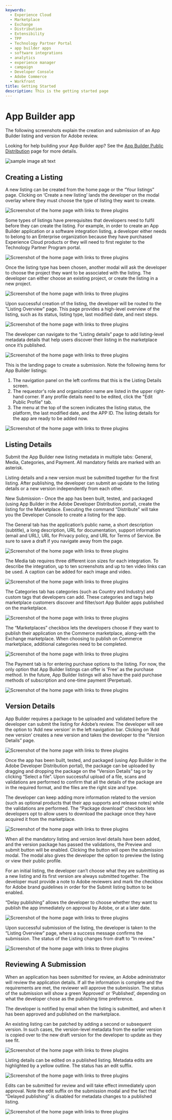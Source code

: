 ```yaml
---
keywords:
  - Experience Cloud
  - Marketplace
  - Exchange
  - Distribution
  - Extensibility
  - TPP
  - Technology Partner Portal
  - app builder apps
  - software integrations
  - analytics
  - experience manager
  - campaign
  - Developer Console
  - Adobe Commerce
  - Workfront
title: Getting Started
description: This is the getting started page
---
```


# App Builder app

The following screenshots explain the creation and submission of an App Builder listing and version for Adobe review.

Looking for help building your App Builder app? See the [App Builder Public Distribution](https://developer.adobe.com/app-builder/docs/guides/distribution/public) page for more details.

![sample image alt text](../../images/Your_Listings_card_view.png)

## Creating a Listing

A new listing can be created from the home page or the “Your listings” page. Clicking on ‘Create a new listing’ lands the developer on the modal overlay where they must choose the type of listing they want to create.

![Screenshot of the home page with links to three plugins](../../images/AppBuilder_Submission_1.png)

Some types of listings have prerequisites that developers need to fulfil before they can create the listing. For example, in order to create an App Builder application or a software integration listing, a developer either needs to belong to an Enterprise organization because they have purchased Experience Cloud products or they will need  to first register to the Technology Partner Program portal.

![Screenshot of the home page with links to three plugins](../../images/AppBuilder_Submission_2.png)

Once the listing type has been chosen, another modal will ask the developer to choose the project they want to be associated with the listing. The developer can either choose an existing project, or create the listing in a new project.

![Screenshot of the home page with links to three plugins](../../images/AppBuilder_Submission_3.png)

Upon successful creation of the listing, the developer will be routed to the "Listing Overview" page. This page provides a high-level overview of the listing, such as its status, listing type, last modified date, and next steps.

![Screenshot of the home page with links to three plugins](../../images/AppBuilder_Submission_4.png)

The developer can navigate to the “Listing details” page to add listing-level metadata details that help users discover their listing in the marketplace once it’s published.

![Screenshot of the home page with links to three plugins](../../images/AppBuilder_Submission_5.png)

This is the landing page to create a submission. Note the following items for App Builder listings:

1.	The navigation panel on the left confirms that this is the Listing Details screen.
2.	The requestor's role and organization name are listed in the upper right-hand corner. If any profile details need to be edited, click the "Edit Public Profile" tab.
3.	The menu at the top of the screen indicates the listing status, the platform, the last modified date, and the APP ID.
The listing details for the app are ready to be added now.

![Screenshot of the home page with links to three plugins](../../images/AppBuilder_Submission_6.png)

## Listing Details

Submit the App Builder new listing metadata in multiple tabs: General, Media, Categories, and Payment. All mandatory fields are marked with an asterisk.  

Listing details and a new version must be submitted together for the first listing. After publishing, the developer can submit an update to the listing details or a new version independently from each other.

New Submission - Once the app has been built, tested, and packaged (using App Builder in the Adobe Developer Distribution portal), create the listing for the Marketplace. Executing the command "Distribute" will take you the Developer Console to create a listing for the app.

The General tab has the application’s public name, a short description (subtitle), a long description, URL for documentation, support information (email and URL), URL for Privacy policy, and URL for Terms of Service. Be sure to save a draft if you navigate away from the page.

![Screenshot of the home page with links to three plugins](../../images/AppBuilder_Submission_5.png)

The Media tab requires three different icon sizes for each integration. To describe the integration, up to ten screenshots and up to ten video links can be used. A caption can be added for each image and video.

![Screenshot of the home page with links to three plugins](../../images/AppBuilder_Submission_6.png)

The Categories tab has categories (such as Country and Industry) and custom tags that developers can add. These categories and tags help marketplace customers discover and filter/sort App Builder apps published on the marketplace.

![Screenshot of the home page with links to three plugins](../../images/AppBuilder_Submission_7.png)

The “Marketplaces” checkbox lets the developers choose if they want to publish their application on the Commerce marketplace, along-with the Exchange marketplace. When choosing to publish on Commerce marketplace, additional categories need to be completed.

![Screenshot of the home page with links to three plugins](../../images/AppBuilder_Submission_7.png)

The Payment tab is for entering purchase options to the listing. For now, the only option that App Builder listings can offer is 'Free' as the purchase method. In the future, App Builder listings will also have the paid purchase methods of subscription and one-time payment (Perpetual).

![Screenshot of the home page with links to three plugins](../../images/AppBuilder_Submission_8.png)

## Version Details

App Builder requires a package to be uploaded and validated before the developer can submit the listing for Adobe’s review. The developer will see the option to ‘Add new version’ in the left navigation bar. Clicking on ‘Add new version’ creates a new version and takes the developer to the “Version Details” page.

![Screenshot of the home page with links to three plugins](../../images/AppBuilder_Submission_9.png)

Once the app has been built, tested, and packaged (using App Builder in the Adobe Developer Distribution portal), the package can be uploaded by dragging and dropping the package on the “Version Details” tag or by clicking “Select a file”. Upon successful upload of a file, scans and validations are performed to confirm that all the details of the package are in the required format, and the files are the right size and type.

The developer can keep adding more information related to the version (such as optional products that their app supports and release notes) while the validations are performed. The “Package download” checkbox lets developers opt to allow users to download the package once they have acquired it from the marketplace.

![Screenshot of the home page with links to three plugins](../../images/AppBuilder_Submission_9.png)

When all the mandatory listing and version level details have been added, and the version package has passed the validations, the Preview and submit button will be enabled. Clicking the button will open the submission modal. The modal also gives the developer the option to preview the listing or view their public profile.

For an initial listing, the developer can’t choose what they are submitting as a new listing and its first version are always submitted together. The developer must provide a note to Adobe reviewers and mark the checkbox for Adobe brand guidelines in order for the Submit listing button to be enabled.

“Delay publishing” allows the developer to choose whether they want to publish the app immediately on approval by Adobe, or at a later date.

![Screenshot of the home page with links to three plugins](../../images/AppBuilder_Submission_10.png)

Upon successful submission of the listing, the developer is taken to the “Listing Overview” page, where a success message confirms the submission. The status of the Listing changes from draft to “In review."

![Screenshot of the home page with links to three plugins](../../images/AppBuilder_Submission_11.png)

## Reviewing A Submission

When an application has been submitted for review, an Adobe administrator will review the application details. If all the information is complete and the requirements are met, the reviewer will approve the submission. The status of the submission will show a green ‘Approved’ or ‘Published’, depending on what the developer chose as the publishing time preference.

The developer is notified by email when the listing is submitted, and when it has been approved and published on the marketplace.

An existing listing can be patched by adding a second or subsequent version. In such cases, the version-level metadata from the earlier version is copied over to the new draft version for the developer to update as they see fit.

![Screenshot of the home page with links to three plugins](../../images/AppBuilder_Submission_12.png)

Listing details can be edited on a published listing. Metadata edits are highlighted by a yellow outline. The status has an edit suffix.

![Screenshot of the home page with links to three plugins](../../images/AppBuilder_Submission_13.png)

Edits can be submitted for review and will take effect immediately upon approval. Note the edit suffix on the submission modal and the fact that “Delayed publishing” is disabled for metadata changes to a published listing.

![Screenshot of the home page with links to three plugins](../../images/AppBuilder_submission_14.png)
